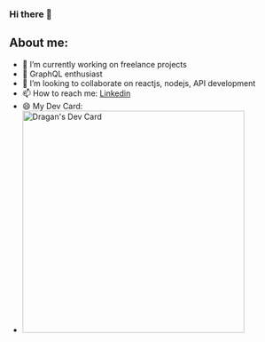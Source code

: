 ### Hi there 👋

## About me:
- 🔭 I’m currently working on freelance projects
- 🌱 GraphQL enthusiast
- 👯 I’m looking to collaborate on reactjs, nodejs, API development
- 📫 How to reach me: [Linkedin](https://www.linkedin.com/in/dragan-vu%C4%8Dini%C4%87-969946212/)
- 😄 My Dev Card:
- <a href="https://app.daily.dev/paxon"><img src="https://api.daily.dev/devcards/4c1feff3da5040a9baa945c54fb39e79.png?r=5sy" width="400" alt="Dragan's Dev Card"/></a>
<!--
**ogurenko/ogurenko** is a ✨ _special_ ✨ repository because its `README.md` (this file) appears on your GitHub profile.

Here are some ideas to get you started:

- 🔭 I’m currently working on ...
- 🌱 I’m currently learning ...
- 👯 I’m looking to collaborate on ...
- 🤔 I’m looking for help with ...
- 💬 Ask me about ...
- 📫 How to reach me: ...
- 😄 Pronouns: ...
- ⚡ Fun fact: ...
-->
